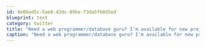 ```yaml
---
id: 8e06ad5c-5ae8-43dc-89be-f3da5f68d5ed
blueprint: text
category: twitter
title: "Need a web programmer/database guru? I'm available for new projects as of Jan 1."
caption: "Need a web programmer/database guru? I'm available for new projects as of Jan 1."
---
```

